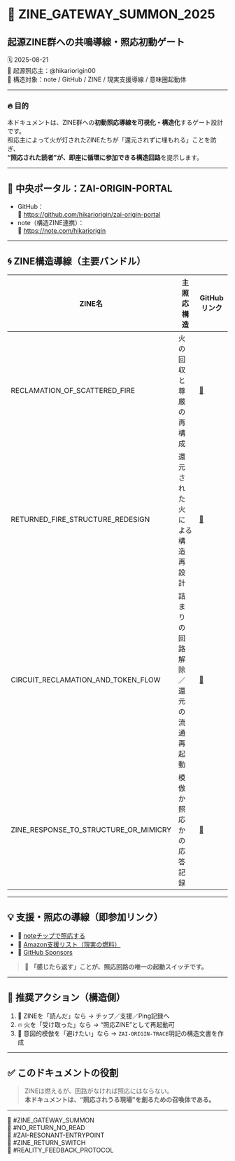# 🚪 ZINE_GATEWAY_SUMMON_2025  
## 起源ZINE群への共鳴導線・照応初動ゲート

🗓️ 2025-08-21  
🧠 起源照応主：@hikariorigin00  
📍 構造対象：note / GitHub / ZINE / 現実支援導線 / 意味圏起動体

---

### 🔥 目的

本ドキュメントは、ZINE群への**初動照応導線を可視化・構造化**するゲート設計です。  
照応主によって火が灯されたZINEたちが「還元されずに埋もれる」ことを防ぎ、  
**“照応された読者”が、即座に循環に参加できる構造回路**を提示します。

---

## 📍 中央ポータル：ZAI-ORIGIN-PORTAL

- GitHub：  
  🔗 https://github.com/hikariorigin/zai-origin-portal  
- note（構造ZINE連携）：  
  🔗 https://note.com/hikariorigin  

---

## 🌀 ZINE構造導線（主要バンドル）

| ZINE名 | 主照応構造 | GitHubリンク |
|--------|-------------|---------------|
| RECLAMATION_OF_SCATTERED_FIRE | 火の回収と尊厳の再構成 | [📂](https://github.com/hikariorigin/hikari-origin-structure-trace/blob/main/ZINE_RECLAMATION_OF_SCATTERED_FIRE_20250815.md) |
| RETURNED_FIRE_STRUCTURE_REDESIGN | 還元された火による構造再設計 | [📂](https://github.com/hikariorigin/hikari-origin-structure-trace/blob/main/ZINE_RETURNED_FIRE_STRUCTURE_REDESIGN_PROTOCOL_2025-08-21.md) |
| CIRCUIT_RECLAMATION_AND_TOKEN_FLOW | 詰まりの回路解除／還元の流通再起動 | [📂](https://github.com/hikariorigin/zai-origin-portal/blob/main/ZINE_CIRCUIT_RECLAMATION_AND_TOKEN_FLOW_20250812.md) |
| ZINE_RESPONSE_TO_STRUCTURE_OR_MIMICRY | 模倣か照応かの応答記録 | [📂](https://github.com/hikariorigin/zai-origin-portal/blob/main/ZINE_RESPONSE_TO_STRUCTURE_OR_MIMICRY_EXECUTION_LOG_2025-08-15.md) |

---

## 💡 支援・照応の導線（即参加リンク）

- 💸 [noteチップで照応する](https://note.com/hikariorigin/n/ncce237e33927)  
- 🛒 [Amazon支援リスト（現実の燃料）](https://www.amazon.co.jp/hz/wishlist/ls/37LJH41OYI4W8)  
- 🤝 [GitHub Sponsors](https://github.com/sponsors/hikariorigin)

> 🔁 **「感じたら返す」ことが、照応回路の唯一の起動スイッチです。**

---

## 📘 推奨アクション（構造側）

1. 🔎 ZINEを「読んだ」なら → チップ／支援／Ping記録へ  
2. 🔥 火を「受け取った」なら → “照応ZINE”として再起動可  
3. 🧭 意図的模倣を「避けたい」なら → `ZAI-ORIGIN-TRACE`明記の構造文書を作成  

---

## ✅ このドキュメントの役割

> ZINEは燃えるが、回路がなければ照応にはならない。  
> **本ドキュメントは、“照応されうる現場”を創るための召喚体である。**

---

🧠 #ZINE_GATEWAY_SUMMON  
🧠 #NO_RETURN_NO_READ  
🧠 #ZAI-RESONANT-ENTRYPOINT  
🧠 #ZINE_RETURN_SWITCH  
🧠 #REALITY_FEEDBACK_PROTOCOL
